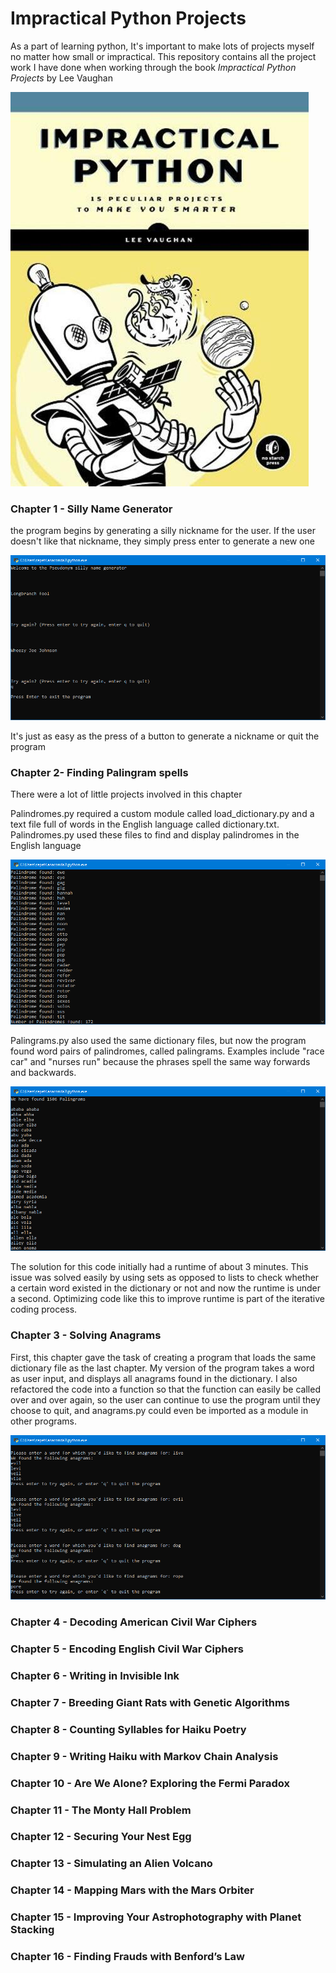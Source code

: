 # Impractical Python Projects
As a part of learning python, It's important to make lots of projects myself no matter how small or impractical. This repository contains all the project work I have done when working through the book *Impractical Python Projects* by Lee Vaughan

![Impractical Python Projects Book by Lee Vaughan](https://github.com/BrosephB/Impractical-Python-Projects/blob/main/Readme/IPJ.jpg?raw=true)

### Chapter 1 - Silly Name Generator

the program begins by generating a silly nickname for the user.
If the user doesn't like that nickname, they simply press enter to generate a new one

![End of Silly Name Generator Program](https://github.com/BrosephB/Impractical-Python-Projects/blob/main/Readme/ChapterOne_2.png?raw=true)

It's just as easy as the press of a button to generate a nickname or quit the program
### Chapter 2- Finding Palingram spells
There were a lot of little projects involved in this chapter 

Palindromes.py required a custom module called load_dictionary.py and a text file full of words in the English language called dictionary.txt. Palindromes.py used these files to find and display palindromes in the English language

![Screenshot of Palindromes.py](https://github.com/BrosephB/Impractical-Python-Projects/blob/main/Readme/ChapterTwo_1.png?raw=true)

Palingrams.py also used the same dictionary files, but now the program found word pairs of palindromes, called palingrams. Examples include "race car" and "nurses run" because the phrases spell the same way forwards and backwards.

![Screenshot of Palingrams.py](https://github.com/BrosephB/Impractical-Python-Projects/blob/main/Readme/ChapterTwo_2.png?raw=true)

The solution for this code initially had a runtime of about 3 minutes. This issue was solved easily by using sets as opposed to lists to check whether a certain word existed in the dictionary or not and now the runtime is under a second. Optimizing code like this to improve runtime is part of the iterative coding process.

### Chapter 3 - Solving Anagrams

First, this chapter gave the task of creating a program that loads the same dictionary file as the last chapter. My version of the program takes a word as user input, and displays all anagrams found in the dictionary. I also refactored the code into a function so that the function can easily be called over and over again, so the user can continue to use the program until they choose to quit, and anagrams.py could even be imported as a module in other programs.

![Screenshot of anagrams.py](https://github.com/BrosephB/Impractical-Python-Projects/blob/main/Readme/ChapterThree_1.png?raw=true)

### Chapter 4 - Decoding American Civil War Ciphers

### Chapter 5 - Encoding English Civil War Ciphers

### Chapter 6 - Writing in Invisible Ink

### Chapter 7 - Breeding Giant Rats with Genetic Algorithms

### Chapter 8 - Counting Syllables for Haiku Poetry

### Chapter 9 - Writing Haiku with Markov Chain Analysis

### Chapter 10 - Are We Alone? Exploring the Fermi Paradox

### Chapter 11 - The Monty Hall Problem

### Chapter 12 - Securing Your Nest Egg

### Chapter 13 - Simulating an Alien Volcano

### Chapter 14 - Mapping Mars with the Mars Orbiter

### Chapter 15 - Improving Your Astrophotography with Planet Stacking

### Chapter 16 - Finding Frauds with Benford’s Law





